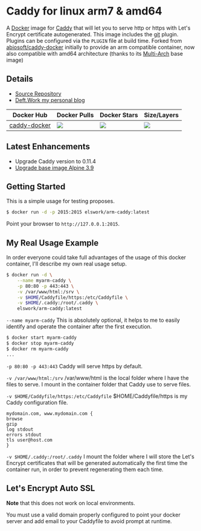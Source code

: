 # Caddy for linux arm7 & amd64

A [Docker](http://docker.com) image for [Caddy](http://caddyserver.com) that will let you to serve http or https with Let's Encrypt certificate autogenerated. This image includes the [git](http://caddyserver.com/docs/git) plugin. Plugins can be configured via the `PLUGIN` file at build time. Forked from [abiosoft/caddy-docker](https://github.com/abiosoft/caddy-docker/) initially to provide an arm compatible container, now also compatible with amd64 architecture (thanks to its [Multi-Arch](https://blog.docker.com/2017/11/multi-arch-all-the-things/) base image)

## Details
- [Source Repository](https://github.com/DeftWork/caddy-docker)
- [Deft.Work my personal blog](http://deft.work)

| Docker Hub | Docker Pulls | Docker Stars | Size/Layers |
| --- | --- | --- | --- |
| [caddy-docker](https://hub.docker.com/r/elswork/arm-caddy "elswork/arm-caddy on Docker Hub") | [![](https://img.shields.io/docker/pulls/elswork/arm-caddy.svg)](https://hub.docker.com/r/elswork/arm-caddy "caddy-docker on Docker Hub") | [![](https://img.shields.io/docker/stars/elswork/arm-caddy.svg)](https://hub.docker.com/r/elswork/arm-caddy "caddy-docker on Docker Hub") | [![](https://images.microbadger.com/badges/image/elswork/arm-caddy.svg)](https://microbadger.com/images/elswork/arm-caddy "caddy-docker on microbadger.com") |

## Latest Enhancements
- Upgrade Caddy version to 0.11.4
- [Upgrade base image Alpine 3.9](https://hub.docker.com/r/_/alpine/)

## Getting Started

This is a simple usage for testing proposes.

```sh
$ docker run -d -p 2015:2015 elswork/arm-caddy:latest
```

Point your browser to `http://127.0.0.1:2015`.

## My Real Usage Example

In order everyone could take full advantages of the usage of this docker container, I'll describe my own real usage setup.
```sh
$ docker run -d \
    --name myarm-caddy \
    -p 80:80 -p 443:443 \
    -v /var/www/html:/srv \
    -v $HOME/Caddyfile/https:/etc/Caddyfile \
    -v $HOME/.caddy:/root/.caddy \
    elswork/arm-caddy:latest
```
`--name myarm-caddy` This is absolutely optional, it helps to me to easily identify and operate the container after the first execution.
```sh
$ docker start myarm-caddy
$ docker stop myarm-caddy
$ docker rm myarm-caddy
...
```
`-p 80:80 -p 443:443` Caddy will serve https by default.

`-v /var/www/html:/srv` /var/www/html is the local folder where I have the files to serve. I mount in the container folder that Caddy use to serve files.

`-v $HOME/Caddyfile/https:/etc/Caddyfile` $HOME/Caddyfile/https is my Caddy configuration file. 
```
mydomain.com, www.mydomain.com {
browse
gzip
log stdout
errors stdout
tls user@host.com
}
```

`-v $HOME/.caddy:/root/.caddy` I mount the folder where I will store the Let's Encrypt certificates that will be generated automatically the first time the container run, in order to prevent regenerating them each time.

## Let's Encrypt Auto SSL
**Note** that this does not work on local environments.

You must use a valid domain properly configured to point your docker server and add email to your Caddyfile to avoid prompt at runtime.
